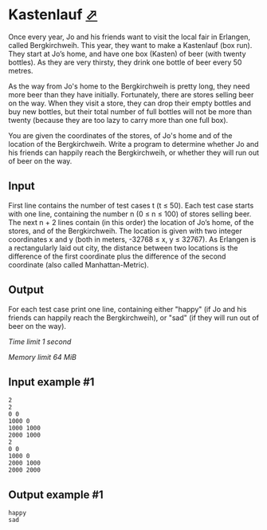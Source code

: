 # Kastenlauf [⬀](https://www.e-olymp.com/en/contests/9116/problems/79194)

Once every year, Jo and his friends want to visit the local fair in Erlangen, called Bergkirchweih. This year, they want to make a Kastenlauf (box run). They start at Jo’s home, and have one box (Kasten) of beer (with twenty bottles). As they are very thirsty, they drink one bottle of beer every 50 metres.

As the way from Jo's home to the Bergkirchweih is pretty long, they need more beer than they have initially. Fortunately, there are stores selling beer on the way. When they visit a store, they can drop their empty bottles and buy new bottles, but their total number of full bottles will not be more than twenty (because they are too lazy to carry more than one full box).

You are given the coordinates of the stores, of Jo's home and of the location of the Bergkirchweih. Write a program to determine whether Jo and his friends can happily reach the Bergkirchweih, or whether they will run out of beer on the way.

## Input

First line contains the number of test cases t (t ≤ 50). Each test case starts with one line, containing the number n (0 ≤ n ≤ 100) of stores selling beer. The next n + 2 lines contain (in this order) the location of Jo’s home, of the stores, and of the Bergkirchweih. The location is given with two integer coordinates x and y (both in meters, -32768 ≤ x, y ≤ 32767). As Erlangen is a rectangularly laid out city, the distance between two locations is the difference of the first coordinate plus the difference of the second coordinate (also called Manhattan-Metric).

## Output

For each test case print one line, containing either "happy" (if Jo and his friends can happily reach the Bergkirchweih), or "sad" (if they will run out of beer on the way).

_Time limit 1 second_

_Memory limit 64 MiB_

## Input example #1
```
2
2
0 0
1000 0
1000 1000
2000 1000
2
0 0
1000 0
2000 1000
2000 2000
```

## Output example #1
```
happy
sad
```